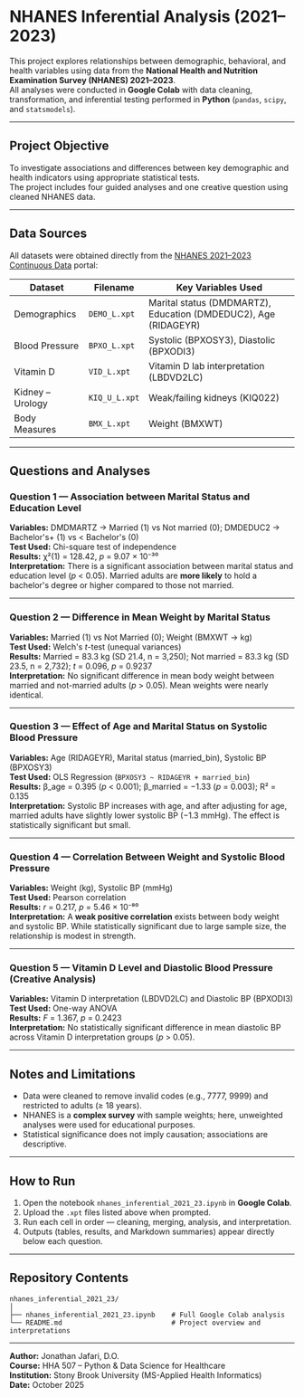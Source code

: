 # NHANES Inferential Analysis (2021–2023)

This project explores relationships between demographic, behavioral, and health variables using data from the **National Health and Nutrition Examination Survey (NHANES) 2021–2023**.  
All analyses were conducted in **Google Colab** with data cleaning, transformation, and inferential testing performed in **Python** (`pandas`, `scipy`, and `statsmodels`).

---

## Project Objective
To investigate associations and differences between key demographic and health indicators using appropriate statistical tests.  
The project includes four guided analyses and one creative question using cleaned NHANES data.

---

## Data Sources
All datasets were obtained directly from the [NHANES 2021–2023 Continuous Data](https://wwwn.cdc.gov/nchs/nhanes/continuousnhanes/default.aspx?Cycle=2021-2023) portal:

| Dataset | Filename | Key Variables Used |
|---------|----------|-------------------|
| Demographics | `DEMO_L.xpt` | Marital status (DMDMARTZ), Education (DMDEDUC2), Age (RIDAGEYR) |
| Blood Pressure | `BPXO_L.xpt` | Systolic (BPXOSY3), Diastolic (BPXODI3) |
| Vitamin D | `VID_L.xpt` | Vitamin D lab interpretation (LBDVD2LC) |
| Kidney – Urology | `KIQ_U_L.xpt` | Weak/failing kidneys (KIQ022) |
| Body Measures | `BMX_L.xpt` | Weight (BMXWT) |

---

## Questions and Analyses

### **Question 1 — Association between Marital Status and Education Level**
**Variables:** DMDMARTZ → Married (1) vs Not married (0); DMDEDUC2 → Bachelor's+ (1) vs < Bachelor's (0)  
**Test Used:** Chi-square test of independence  
**Results:** χ²(1) = 128.42, *p* = 9.07 × 10⁻³⁰  
**Interpretation:** There is a significant association between marital status and education level (*p* < 0.05). Married adults are **more likely** to hold a bachelor's degree or higher compared to those not married.

---

### **Question 2 — Difference in Mean Weight by Marital Status**
**Variables:** Married (1) vs Not Married (0); Weight (BMXWT → kg)  
**Test Used:** Welch's *t*-test (unequal variances)  
**Results:** Married = 83.3 kg (SD 21.4, n = 3,250); Not married = 83.3 kg (SD 23.5, n = 2,732); *t* = 0.096, *p* = 0.9237  
**Interpretation:** No significant difference in mean body weight between married and not-married adults (*p* > 0.05). Mean weights were nearly identical.

---

### **Question 3 — Effect of Age and Marital Status on Systolic Blood Pressure**
**Variables:** Age (RIDAGEYR), Marital status (married_bin), Systolic BP (BPXOSY3)  
**Test Used:** OLS Regression (`BPXOSY3 ~ RIDAGEYR + married_bin`)  
**Results:** β_age = 0.395 (*p* < 0.001); β_married = −1.33 (*p* = 0.003); R² = 0.135  
**Interpretation:** Systolic BP increases with age, and after adjusting for age, married adults have slightly lower systolic BP (−1.3 mmHg). The effect is statistically significant but small.

---

### **Question 4 — Correlation Between Weight and Systolic Blood Pressure**
**Variables:** Weight (kg), Systolic BP (mmHg)  
**Test Used:** Pearson correlation  
**Results:** *r* = 0.217, *p* = 5.46 × 10⁻⁸⁰  
**Interpretation:** A **weak positive correlation** exists between body weight and systolic BP. While statistically significant due to large sample size, the relationship is modest in strength.

---

### **Question 5 — Vitamin D Level and Diastolic Blood Pressure (Creative Analysis)**
**Variables:** Vitamin D interpretation (LBDVD2LC) and Diastolic BP (BPXODI3)  
**Test Used:** One-way ANOVA  
**Results:** *F* = 1.367, *p* = 0.2423  
**Interpretation:** No statistically significant difference in mean diastolic BP across Vitamin D interpretation groups (*p* > 0.05).

---

## Notes and Limitations
- Data were cleaned to remove invalid codes (e.g., 7777, 9999) and restricted to adults (≥ 18 years).  
- NHANES is a **complex survey** with sample weights; here, unweighted analyses were used for educational purposes.  
- Statistical significance does not imply causation; associations are descriptive.

---

## How to Run
1. Open the notebook `nhanes_inferential_2021_23.ipynb` in **Google Colab**.  
2. Upload the `.xpt` files listed above when prompted.  
3. Run each cell in order — cleaning, merging, analysis, and interpretation.  
4. Outputs (tables, results, and Markdown summaries) appear directly below each question.  

---

## Repository Contents
```
nhanes_inferential_2021_23/
│
├── nhanes_inferential_2021_23.ipynb    # Full Google Colab analysis
└── README.md                           # Project overview and interpretations
```

---

**Author:** Jonathan Jafari, D.O.  
**Course:** HHA 507 – Python & Data Science for Healthcare  
**Institution:** Stony Brook University (MS-Applied Health Informatics)  
**Date:** October 2025
